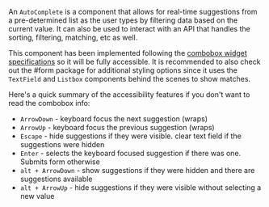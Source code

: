 An `AutoComplete` is a component that allows for real-time suggestions from a
pre-determined list as the user types by filtering data based on the current
value. It can also be used to interact with an API that handles the sorting,
filtering, matching, etc as well.

This component has been implemented following the
[combobox widget specifications](https://www.w3.org/TR/wai-aria-practices/#combobox)
so it will be fully accessible. It is recommended to also check out the #form
package for additional styling options since it uses the `TextField` and
`Listbox` components behind the scenes to show matches.

Here's a quick summary of the accessibility features if you don't want to read
the combobox info:

- `ArrowDown` - keyboard focus the next suggestion (wraps)
- `ArrowUp` - keyboard focus the previous suggestion (wraps)
- `Escape` - hide suggestions if they were visible. clear text field if the
  suggestions were hidden
- `Enter` - selects the keyboard focused suggestion if there was one. Submits
  form otherwise
- `alt + ArrowDown` - show suggestions if they were hidden and there are
  suggestions available
- `alt + ArrowUp` - hide suggestions if they were visible without selecting a
  new value
